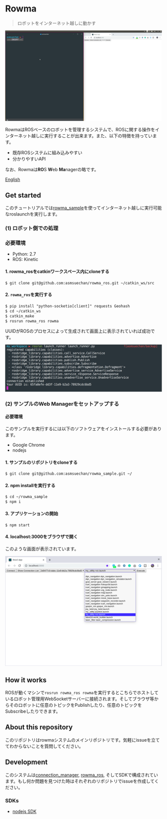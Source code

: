 # Rowma
> ロボットをインターネット越しに動かす

![gifimg](/doc/images/overview.gif)

RowmaはROSベースのロボットを管理するシステムで、ROSに関する操作をインターネット越しに実行することが出来ます。また、以下の特徴を持っています。

* 既存ROSシステムに組み込みやすい
* 分かりやすいAPI

なお、Rowmaは**RO**S **W**eb **Ma**nagerの略です。

[English](/README.md)

## Get started
このチュートリアルでは[rowma_sample](https://github.com/asmsuechan/rowma_sample)を使ってインターネット越しに実行可能なroslaunchを実行します。

### (1) ロボット側での処理
### 必要環境
* Python: 2.7
* ROS: Kinetic

#### 1. rowma_rosをcatkinワークスペース内にcloneする
```
$ git clone git@github.com:asmsuechan/rowma_ros.git ~/catkin_ws/src
```

#### 2. `rowma_ros`を実行する
```
$ pip install "python-socketio[client]" requests Geohash
$ cd ~/catkin_ws
$ catkin_make
$ rosrun rowma_ros rowma
```

UUIDがROSのプロセスによって生成されて画面上に表示されていれば成功です。

![img1](/doc/images/rosrun.png)

### (2) サンプルのWeb Managerをセットアップする
#### 必要環境
このサンプルを実行するには以下のソフトウェアをインストールする必要があります。

* Google Chrome
* nodejs

#### 1. サンプルのリポジトリをcloneする
```
$ git clone git@github.com:asmsuechan/rowma_sample.git ~/
```

#### 2. npm installを実行する
```
$ cd ~/rowma_sample
$ npm i
```

#### 3. アプリケーションの開始
```
$ npm start
```

#### 4. localhost:3000をブラウザで開く
このような画面が表示されています。

![img2](/doc/images/sample-application.png)

## How it works
ROSが動くマシンで`rosrun rowma_ros rowma`を実行するとこちらでホストしているロボット管理用WebSocketサーバーに接続されます。そしてブラウザ等からそのロボットに任意のトピックをPublishしたり、任意のトピックをSubscribeしたりできます。

## About this repository
このリポジトリはrowmaシステムのメインリポジトリです。気軽にissueを立ててわからないことを質問してください。

## Development
このシステムは[connection_manager](https://github.com/asmsuechan/rowma_connection_manager), [rowma_ros](https://github.com/asmsuechan/rowma_ros), そしてSDKで構成されています。もし何か問題を見つけた時はそれぞれのリポジトリでissueを作成してください。

### SDKs
* [nodejs SDK](https://github.com/asmsuechan/rowma_js)
